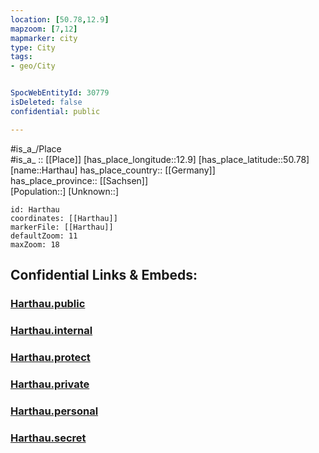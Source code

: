 ```yaml
---
location: [50.78,12.9] 
mapzoom: [7,12] 
mapmarker: city 
type: City
tags:
- geo/City


SpocWebEntityId: 30779
isDeleted: false
confidential: public

---
```

#is_a_/Place  
#is_a_ :: [[Place]] 
[has_place_longitude::12.9] 
[has_place_latitude::50.78] 
[name::Harthau] 
has_place_country:: [[Germany]]  
has_place_province:: [[Sachsen]]  
[Population::] 
[Unknown::] 


```leaflet
id: Harthau
coordinates: [[Harthau]] 
markerFile: [[Harthau]] 
defaultZoom: 11 
maxZoom: 18
```


## Confidential Links & Embeds: 

### [Harthau.public](/_public/\Earth\Continent\Europe\Europe~Central\Germany\Germany~East\Sachsen\counties~Sachsen\Chemnitz\CityHarthau.public.md) 

### [Harthau.internal](/_internal/\Earth\Continent\Europe\Europe~Central\Germany\Germany~East\Sachsen\counties~Sachsen\Chemnitz\CityHarthau.internal.md) 

### [Harthau.protect](/_protect/\Earth\Continent\Europe\Europe~Central\Germany\Germany~East\Sachsen\counties~Sachsen\Chemnitz\CityHarthau.protect.md) 

### [Harthau.private](/_private/\Earth\Continent\Europe\Europe~Central\Germany\Germany~East\Sachsen\counties~Sachsen\Chemnitz\CityHarthau.private.md) 

### [Harthau.personal](/_personal/\Earth\Continent\Europe\Europe~Central\Germany\Germany~East\Sachsen\counties~Sachsen\Chemnitz\CityHarthau.personal.md) 

### [Harthau.secret](/_secret/\Earth\Continent\Europe\Europe~Central\Germany\Germany~East\Sachsen\counties~Sachsen\Chemnitz\CityHarthau.secret.md)

